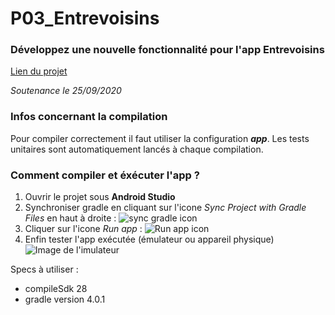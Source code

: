# P03_Entrevoisins
### Développez une nouvelle fonctionnalité pour l'app Entrevoisins

[Lien du projet](https://openclassrooms.com/fr/projects/605/assignment)

*Soutenance le 25/09/2020*

### Infos concernant la compilation
Pour compiler correctement il faut utiliser la configuration ***app***.
Les tests unitaires sont automatiquement lancés à chaque compilation.

### Comment compiler et éxécuter l'app ?
1. Ouvrir le projet sous **Android Studio**
1. Synchroniser gradle en cliquant sur l'icone *Sync Project with Gradle Files* en haut à droite : ![sync gradle icon](https://i.ibb.co/9HX1G82/Capture-d-e-cran-2020-09-24-a-18-10-08.png)
1. Cliquer sur l'icone *Run app* : ![Run app icon](https://i.ibb.co/MPhFss7/Capture-d-e-cran-2020-09-24-a-18-16-55.png)
1. Enfin tester l'app exécutée (émulateur ou appareil physique)
![Image de l'imulateur](https://i.ibb.co/cb3PGDR/Capture-d-e-cran-2020-09-24-a-18-30-39.png)

Specs à utiliser :
- compileSdk 28
- gradle version 4.0.1
